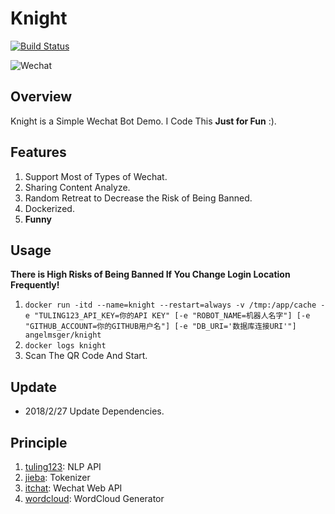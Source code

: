 # Knight
[![Build Status](https://travis-ci.org/AngelMsger/Knight.svg?branch=master)](https://travis-ci.org/AngelMsger/Knight)

![Wechat](https://www.pressdispensary.co.uk/q991744/images/aco_bot.jpg)

## Overview
Knight is a Simple Wechat Bot Demo. I Code This **Just for Fun** :).

## Features
1. Support Most of Types of Wechat.
2. Sharing Content Analyze.
3. Random Retreat to Decrease the Risk of Being Banned.
4. Dockerized.
5. **Funny**

## Usage
**There is High Risks of Being Banned If You Change Login Location Frequently!**
1. `docker run -itd --name=knight --restart=always -v /tmp:/app/cache -e "TULING123_API_KEY=你的API KEY" [-e "ROBOT_NAME=机器人名字"] [-e "GITHUB_ACCOUNT=你的GITHUB用户名"] [-e "DB_URI='数据库连接URI'"] angelmsger/knight`
2. `docker logs knight`
3. Scan The QR Code And Start.

## Update
* 2018/2/27 Update Dependencies.

## Principle
1. [tuling123](http://www.tuling123.com/): NLP API
2. [jieba](https://github.com/fxsjy/jieba): Tokenizer
3. [itchat](https://github.com/littlecodersh/ItChat): Wechat Web API
4. [wordcloud](https://github.com/amueller/word_cloud): WordCloud Generator

